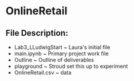 # OnlineRetail

## File Description:

 - Lab3_LLudwigStart ~ Laura's initial file  
 - main.ipynb ~ Primary project work file  
 - Outline ~ Outline of deliverables  
 - playground ~ Stroud set this up to experiment  
 - OnlineRetail.csv ~ data  